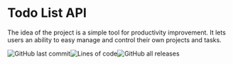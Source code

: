 # Todo List API
<p>The idea of the project is a simple tool for productivity improvement. It lets users an ability to easy manage and control their own projects and tasks.</p>
<div style="display: flex;">
<img alt="GitHub last commit" src="https://img.shields.io/github/last-commit/kseniia-myronenko/todo-list-api">
<img alt="Lines of code" src="https://img.shields.io/tokei/lines/github.com/kseniia-myronenko/todo-list-api">
<img alt="GitHub all releases" src="https://img.shields.io/github/downloads/kseniia-myronenko/todo-list-api/total">
</div>
